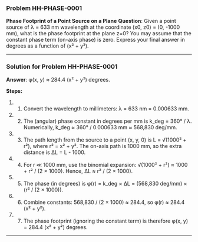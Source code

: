 
### Problem HH-PHASE-0001
**Phase Footprint of a Point Source on a Plane**
**Question**: Given a point source of λ = 633 nm wavelength at the coordinate (x0, z0) = (0, -1000 mm), what is the phase footprint at the plane z=0? You may assume that the constant phase term (on-axis phase) is zero. Express your final answer in degrees as a function of (x² + y²).


---

### Solution for Problem HH-PHASE-0001
**Answer**: φ(x, y) ≈ 284.4 (x² + y²) degrees.

**Steps:**

1. 1. Convert the wavelength to millimeters: λ = 633 nm = 0.000633 mm.
2. 2. The (angular) phase constant in degrees per mm is k_deg = 360° / λ. Numerically, k_deg ≈ 360° / 0.000633 mm ≈ 568,830 deg/mm.
3. 3. The path length from the source to a point (x, y, 0) is L = √(1000² + r²), where r² = x² + y². The on-axis path is 1000 mm, so the extra distance is ΔL = L - 1000.
4. 4. For r ≪ 1000 mm, use the binomial expansion: √(1000² + r²) ≈ 1000 + r² / (2 × 1000). Hence, ΔL ≈ r² / (2 × 1000).
5. 5. The phase (in degrees) is φ(r) = k_deg × ΔL = (568,830 deg/mm) × (r² / (2 × 1000)).
6. 6. Combine constants: 568,830 / (2 × 1000) ≈ 284.4, so φ(r) ≈ 284.4 (x² + y²).
7. 7. The phase footprint (ignoring the constant term) is therefore φ(x, y) = 284.4 (x² + y²) degrees.

---
